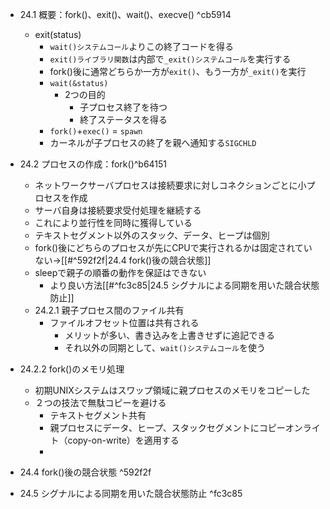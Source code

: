 - 24.1 概要：fork()、exit()、wait()、execve() ^cb5914
	- exit(status)
		- `wait()システムコール`よりこの終了コードを得る
		- `exit()ライブラリ関数`は内部で`_exit()システムコール`を実行する
		- fork()後に通常どちらか一方が`exit()`、もう一方が`_exit()`を実行
		- `wait(&status)`
			- 2つの目的
				- 子プロセス終了を待つ
				- 終了ステータスを得る
		- `fork()`+`exec()` = `spawn`
		- カーネルが子プロセスの終了を親へ通知する`SIGCHLD`
- 24.2 プロセスの作成：fork()^b64151
	- ネットワークサーバプロセスは接続要求に対しコネクションごとに小プロセスを作成
	- サーバ自身は接続要求受付処理を継続する
	- これにより並行性を同時に獲得している
	- テキストセグメント以外のスタック、データ、ヒープは個別
	- fork()後にどちらのプロセスが先にCPUで実行されるかは固定されていない→[[#^592f2f|24.4 fork()後の競合状態]]
	- sleepで親子の順番の動作を保証はできない
		- より良い方法[[#^fc3c85|24.5 シグナルによる同期を用いた競合状態防止]]
	- 24.2.1 親子プロセス間のファイル共有
		- ファイルオフセット位置は共有される
			- メリットが多い、書き込みを上書きせずに追記できる
			- それ以外の同期として、`wait()システムコール`を使う
- 24.2.2 fork()のメモリ処理
	- 初期UNIXシステムはスワップ領域に親プロセスのメモリをコピーした
	- ２つの技法で無駄コピーを避ける
		- テキストセグメント共有
		- 親プロセスにデータ、ヒープ、スタックセグメントにコピーオンライト（copy-on-write）を適用する
		- 


- 24.4 fork()後の競合状態 ^592f2f

- 24.5 シグナルによる同期を用いた競合状態防止 ^fc3c85